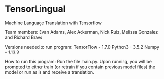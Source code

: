 # TensorLingual
Machine Language Translation with Tensorflow

Team members: Evan Adams, Alex Ackerman, Nick Ruiz, Melissa Gonzalez and Richard Bravo

Versions needed to run program:
	TensorFlow - 1.7.0
	Python3 - 3.5.2
	Numpy - 1.13.3

How to run this program:
	Run the file main.py. Upon running, you will be prompted to either train (or retrain if you contain previous model files) the model or run as is and receive a translation. 
